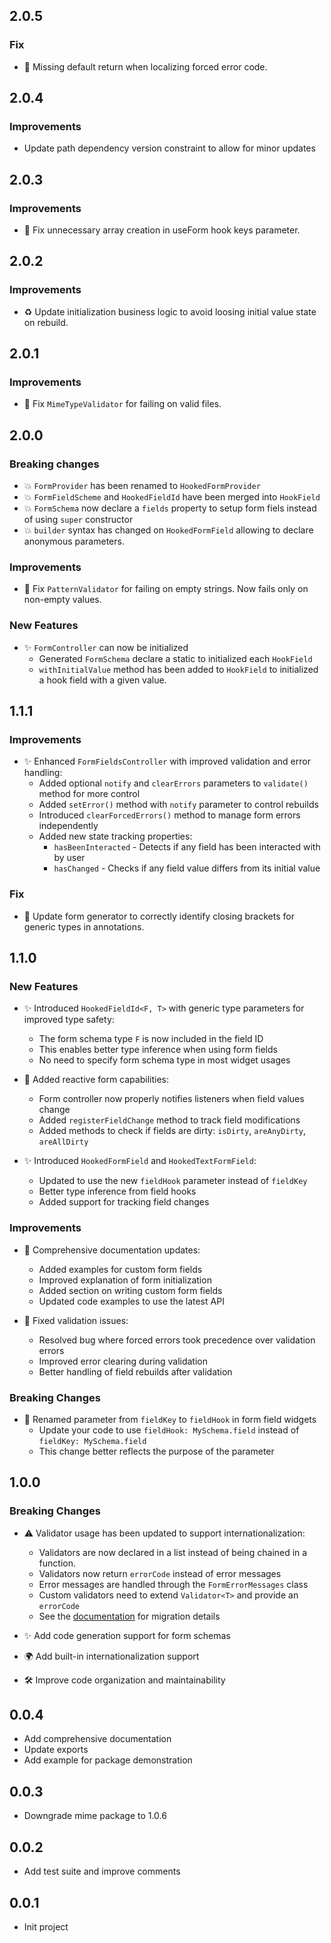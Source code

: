 ## 2.0.5

### Fix

* 🐛 Missing default return when localizing forced error code.

## 2.0.4

### Improvements

* Update path dependency version constraint to allow for minor updates

## 2.0.3

### Improvements

* 🐛 Fix unnecessary array creation in useForm hook keys parameter.

## 2.0.2

### Improvements

* ♻️ Update initialization business logic to avoid loosing initial value state on rebuild.

## 2.0.1

### Improvements

* 🐛 Fix `MimeTypeValidator` for failing on valid files.

## 2.0.0

### Breaking changes

* 💥 `FormProvider` has been renamed to `HookedFormProvider`
* 💥 `FormFieldScheme` and `HookedFieldId` have been merged into `HookField`
* 💥 `FormSchema` now declare a `fields` property to setup form fiels instead of using `super` constructor
* 💥 `builder` syntax has changed on `HookedFormField` allowing to declare anonymous parameters.

### Improvements

* 🐛 Fix `PatternValidator` for failing on empty strings. Now fails only on non-empty values.

### New Features

* ✨ `FormController` can now be initialized
  * Generated `FormSchema` declare a static to initialized each `HookField`
  * `withInitialValue` method has been added to `HookField` to initialized a hook field with a given value.

## 1.1.1

### Improvements

* ✨ Enhanced `FormFieldsController` with improved validation and error handling:
  * Added optional `notify` and `clearErrors` parameters to `validate()` method for more control
  * Added `setError()` method with `notify` parameter to control rebuilds
  * Introduced `clearForcedErrors()` method to manage form errors independently
  * Added new state tracking properties:
    * `hasBeenInteracted` - Detects if any field has been interacted with by user
    * `hasChanged` - Checks if any field value differs from its initial value

### Fix

* 🐛 Update form generator to correctly identify closing brackets for generic types in annotations.

## 1.1.0

### New Features

* ✨ Introduced `HookedFieldId<F, T>` with generic type parameters for improved type safety:
  * The form schema type `F` is now included in the field ID
  * This enables better type inference when using form fields
  * No need to specify form schema type in most widget usages

* 🔄 Added reactive form capabilities:
  * Form controller now properly notifies listeners when field values change
  * Added `registerFieldChange` method to track field modifications
  * Added methods to check if fields are dirty: `isDirty`, `areAnyDirty`, `areAllDirty`

* ✨ Introduced `HookedFormField` and `HookedTextFormField`:
  * Updated to use the new `fieldHook` parameter instead of `fieldKey`
  * Better type inference from field hooks
  * Added support for tracking field changes

### Improvements

* 📝 Comprehensive documentation updates:
  * Added examples for custom form fields
  * Improved explanation of form initialization
  * Added section on writing custom form fields
  * Updated code examples to use the latest API

* 🐛 Fixed validation issues:
  * Resolved bug where forced errors took precedence over validation errors
  * Improved error clearing during validation
  * Better handling of field rebuilds after validation

### Breaking Changes

* 🔄 Renamed parameter from `fieldKey` to `fieldHook` in form field widgets
  * Update your code to use `fieldHook: MySchema.field` instead of `fieldKey: MySchema.field`
  * This change better reflects the purpose of the parameter

## 1.0.0

### Breaking Changes

* ⚠️ Validator usage has been updated to support internationalization:
  * Validators are now declared in a list instead of being chained in a function.
  * Validators now return `errorCode` instead of error messages
  * Error messages are handled through the `FormErrorMessages` class
  * Custom validators need to extend `Validator<T>` and provide an `errorCode`
  * See the [documentation](README.md#custom-validation-messages--internationalization) for migration details

* ✨ Add code generation support for form schemas
* 🌍 Add built-in internationalization support
* 🛠️ Improve code organization and maintainability

## 0.0.4

* Add comprehensive documentation
* Update exports
* Add example for package demonstration

## 0.0.3

* Downgrade mime package to 1.0.6

## 0.0.2

* Add test suite and improve comments

## 0.0.1

* Init project
